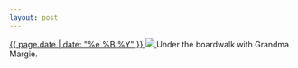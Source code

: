 ```yaml
---
layout: post
---
```


<p>
  <a href="/243">
    <time>{{ page.date | date: "%e %B %Y" }}</time>
    <img src="https://s3.amazonaws.com/life.aaronjgreenberg.com/243.jpg">
  </a>
  Under the boardwalk with Grandma Margie.
</p>

